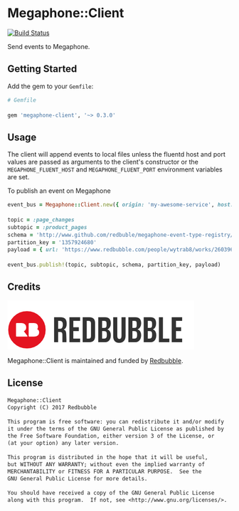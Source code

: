 Megaphone::Client
=================

[![Build Status](https://badge.buildkite.com/9f4fdb370f5f295ee6bf3d68937b1be2d7cf9bf65b2c7b4213.svg?branch=master)](https://buildkite.com/redbubble/megaphone-client-ruby)

Send events to Megaphone.

Getting Started
---------------

Add the gem to your `Gemfile`:

```ruby
# Gemfile

gem 'megaphone-client', '~> 0.3.0'
```

Usage
-----
The client will append events to local files unless the fluentd host and port values are passed as arguments to the client's constructor or the `MEGAPHONE_FLUENT_HOST` and `MEGAPHONE_FLUENT_PORT` environment variables are set.

To publish an event on Megaphone
```ruby
event_bus = Megaphone::Client.new({ origin: 'my-awesome-service', host: 'localhost', port: '24224' })

topic = :page_changes
subtopic = :product_pages
schema = 'http://www.github.com/redbuble/megaphone-event-type-registry/topics/cats'
partition_key = '1357924680'
payload = { url: 'https://www.redbubble.com/people/wytrab8/works/26039653-toadally-rad?grid_pos=1&p=mens-graphic-t-shirt&rbs=29c497ad-a976-42b8-aa40-0e218903c558&ref=shop_grid&style=mens' }

event_bus.publish!(topic, subtopic, schema, partition_key, payload)
```

Credits
-------

[![](doc/redbubble.png)][redbubble]

Megaphone::Client is maintained and funded by [Redbubble][redbubble].

  [redbubble]: https://www.redbubble.com

License
-------

    Megaphone::Client
    Copyright (C) 2017 Redbubble

    This program is free software: you can redistribute it and/or modify
    it under the terms of the GNU General Public License as published by
    the Free Software Foundation, either version 3 of the License, or
    (at your option) any later version.

    This program is distributed in the hope that it will be useful,
    but WITHOUT ANY WARRANTY; without even the implied warranty of
    MERCHANTABILITY or FITNESS FOR A PARTICULAR PURPOSE.  See the
    GNU General Public License for more details.

    You should have received a copy of the GNU General Public License
    along with this program.  If not, see <http://www.gnu.org/licenses/>.
